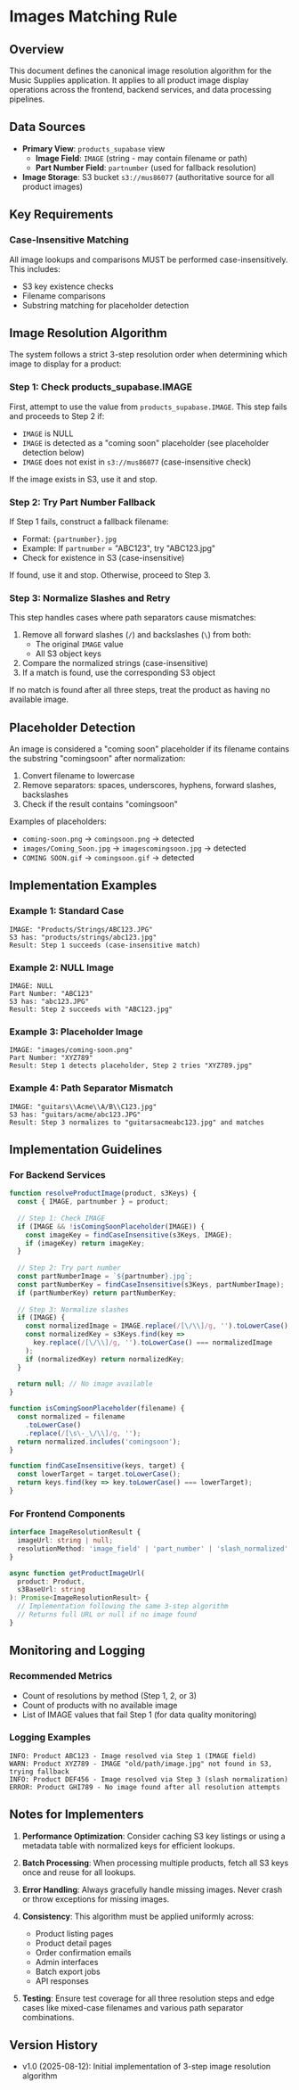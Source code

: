 # Images Matching Rule

## Overview

This document defines the canonical image resolution algorithm for the Music Supplies application. It applies to all product image display operations across the frontend, backend services, and data processing pipelines.

## Data Sources

- **Primary View**: `products_supabase` view
  - **Image Field**: `IMAGE` (string - may contain filename or path)
  - **Part Number Field**: `partnumber` (used for fallback resolution)
- **Image Storage**: S3 bucket `s3://mus86077` (authoritative source for all product images)

## Key Requirements

### Case-Insensitive Matching
All image lookups and comparisons MUST be performed case-insensitively. This includes:
- S3 key existence checks
- Filename comparisons
- Substring matching for placeholder detection

## Image Resolution Algorithm

The system follows a strict 3-step resolution order when determining which image to display for a product:

### Step 1: Check products_supabase.IMAGE

First, attempt to use the value from `products_supabase.IMAGE`. This step fails and proceeds to Step 2 if:
- `IMAGE` is NULL
- `IMAGE` is detected as a "coming soon" placeholder (see placeholder detection below)
- `IMAGE` does not exist in `s3://mus86077` (case-insensitive check)

If the image exists in S3, use it and stop.

### Step 2: Try Part Number Fallback

If Step 1 fails, construct a fallback filename:
- Format: `{partnumber}.jpg`
- Example: If `partnumber` = "ABC123", try "ABC123.jpg"
- Check for existence in S3 (case-insensitive)

If found, use it and stop. Otherwise, proceed to Step 3.

### Step 3: Normalize Slashes and Retry

This step handles cases where path separators cause mismatches:
1. Remove all forward slashes (`/`) and backslashes (`\`) from both:
   - The original `IMAGE` value
   - All S3 object keys
2. Compare the normalized strings (case-insensitive)
3. If a match is found, use the corresponding S3 object

If no match is found after all three steps, treat the product as having no available image.

## Placeholder Detection

An image is considered a "coming soon" placeholder if its filename contains the substring "comingsoon" after normalization:

1. Convert filename to lowercase
2. Remove separators: spaces, underscores, hyphens, forward slashes, backslashes
3. Check if the result contains "comingsoon"

Examples of placeholders:
- `coming-soon.png` → `comingsoon.png` → detected
- `images/Coming_Soon.jpg` → `imagescomingsoon.jpg` → detected
- `COMING SOON.gif` → `comingsoon.gif` → detected

## Implementation Examples

### Example 1: Standard Case
```
IMAGE: "Products/Strings/ABC123.JPG"
S3 has: "products/strings/abc123.jpg"
Result: Step 1 succeeds (case-insensitive match)
```

### Example 2: NULL Image
```
IMAGE: NULL
Part Number: "ABC123"
S3 has: "abc123.JPG"
Result: Step 2 succeeds with "ABC123.jpg"
```

### Example 3: Placeholder Image
```
IMAGE: "images/coming-soon.png"
Part Number: "XYZ789"
Result: Step 1 detects placeholder, Step 2 tries "XYZ789.jpg"
```

### Example 4: Path Separator Mismatch
```
IMAGE: "guitars\\Acme\\A/B\\C123.jpg"
S3 has: "guitars/acme/abc123.JPG"
Result: Step 3 normalizes to "guitarsacmeabc123.jpg" and matches
```

## Implementation Guidelines

### For Backend Services
```javascript
function resolveProductImage(product, s3Keys) {
  const { IMAGE, partnumber } = product;
  
  // Step 1: Check IMAGE
  if (IMAGE && !isComingSoonPlaceholder(IMAGE)) {
    const imageKey = findCaseInsensitive(s3Keys, IMAGE);
    if (imageKey) return imageKey;
  }
  
  // Step 2: Try part number
  const partNumberImage = `${partnumber}.jpg`;
  const partNumberKey = findCaseInsensitive(s3Keys, partNumberImage);
  if (partNumberKey) return partNumberKey;
  
  // Step 3: Normalize slashes
  if (IMAGE) {
    const normalizedImage = IMAGE.replace(/[\/\\]/g, '').toLowerCase();
    const normalizedKey = s3Keys.find(key => 
      key.replace(/[\/\\]/g, '').toLowerCase() === normalizedImage
    );
    if (normalizedKey) return normalizedKey;
  }
  
  return null; // No image available
}

function isComingSoonPlaceholder(filename) {
  const normalized = filename
    .toLowerCase()
    .replace(/[\s\-_\/\\]/g, '');
  return normalized.includes('comingsoon');
}

function findCaseInsensitive(keys, target) {
  const lowerTarget = target.toLowerCase();
  return keys.find(key => key.toLowerCase() === lowerTarget);
}
```

### For Frontend Components
```typescript
interface ImageResolutionResult {
  imageUrl: string | null;
  resolutionMethod: 'image_field' | 'part_number' | 'slash_normalized' | 'not_found';
}

async function getProductImageUrl(
  product: Product,
  s3BaseUrl: string
): Promise<ImageResolutionResult> {
  // Implementation following the same 3-step algorithm
  // Returns full URL or null if no image found
}
```

## Monitoring and Logging

### Recommended Metrics
- Count of resolutions by method (Step 1, 2, or 3)
- Count of products with no available image
- List of IMAGE values that fail Step 1 (for data quality monitoring)

### Logging Examples
```
INFO: Product ABC123 - Image resolved via Step 1 (IMAGE field)
WARN: Product XYZ789 - IMAGE "old/path/image.jpg" not found in S3, trying fallback
INFO: Product DEF456 - Image resolved via Step 3 (slash normalization)
ERROR: Product GHI789 - No image found after all resolution attempts
```

## Notes for Implementers

1. **Performance Optimization**: Consider caching S3 key listings or using a metadata table with normalized keys for efficient lookups.

2. **Batch Processing**: When processing multiple products, fetch all S3 keys once and reuse for all lookups.

3. **Error Handling**: Always gracefully handle missing images. Never crash or throw exceptions for missing images.

4. **Consistency**: This algorithm must be applied uniformly across:
   - Product listing pages
   - Product detail pages
   - Order confirmation emails
   - Admin interfaces
   - Batch export jobs
   - API responses

5. **Testing**: Ensure test coverage for all three resolution steps and edge cases like mixed-case filenames and various path separator combinations.

## Version History

- v1.0 (2025-08-12): Initial implementation of 3-step image resolution algorithm

